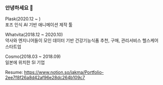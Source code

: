 ### 안녕하세요 👋

Plask(2020.12 ~ ) <br />
포즈 인식 AI 기반 애니메이션 제작 툴

Whatvita(2018.12 ~ 2020.10) <br />
약사와 엔지니어들이 모인 데이터 기반 건강기능식품 추천, 구매, 관리서비스 헬스케어 스타트업

Cosmo(2018.03 ~ 2018.09) <br />
일본에 위치한 SI 기업

Resume: https://www.notion.so/jakma/Portfolio-2ee7f8f26a8d42af96e28dc264b109c7

<!--
**jjtjs159-jg/jjtjs159-jg** is a ✨ _special_ ✨ repository because its `README.md` (this file) appears on your GitHub profile.

Here are some ideas to get you started:

- 🔭 I’m currently working on ...
- 🌱 I’m currently learning ...
- 👯 I’m looking to collaborate on ...
- 🤔 I’m looking for help with ...
- 💬 Ask me about ...
- 📫 How to reach me: ...
- 😄 Pronouns: ...
- ⚡ Fun fact: ...
-->
